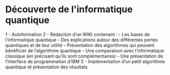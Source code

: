 # Découverte de l'informatique quantique


1 - Autoformation
2 - Rédaction d’un WIKI contenant :
       - Les bases de l’informatique quantique
       - Des explications autour des différentes portes quantiques et de leur utilité
       - Présentation des algorithmes qui peuvent bénéficier de l’algorithme quantique
       - Une comparaison avec l’informatique classique (en précisant qu’ils sont complémentaires) 
       - Une présentation de l’interface de programmation d’IBM
3 - Implémentation d’un petit algorithme quantique et présentation des résultats
